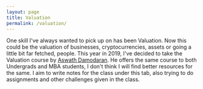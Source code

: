 ```yaml
---
layout: page
title: Valuation
permalink: /valuation/
---
```


One skill I've always wanted to pick up on has been Valuation. Now this could be the valuation of businesses, cryptocurrencies, assets or going a little bit far fetched, people. This year in 2019, I've decided to take the Valuation course by [Aswath Damodaran](http://people.stern.nyu.edu/adamodar/). He offers the same course to both Undergrads and MBA students, I don't think I will find better resources for the same. I aim to write notes for the class under this tab, also trying to do assignments and other challenges given in the class. 
